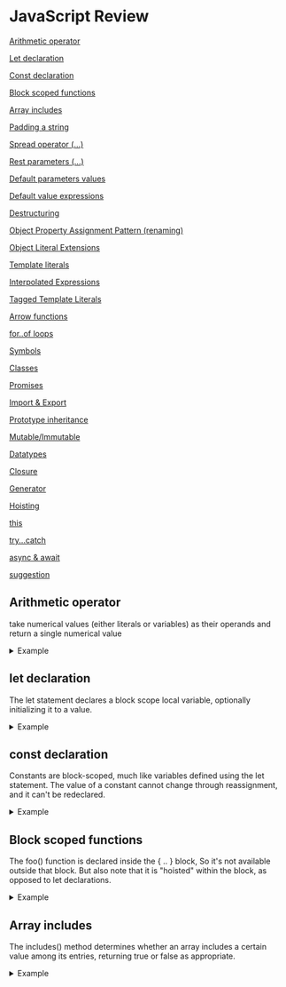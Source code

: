 # JavaScript Review

[Arithmetic operator](#Arithmetic-operator)

[Let declaration](#let-declaration)

[Const declaration](#const-declaration)

[Block scoped functions](#Block-scoped-functions)

[Array includes](#Array-includes)

[Padding a string](#Padding-a-string)

[Spread operator (...)](#Spread-operator)

[Rest parameters (...)](#Rest-parameters)

[Default parameters values](#Default-parameters-values)

[Default value expressions](#Default-value-expressions)

[Destructuring](#Destructuring)

[Object Property Assignment Pattern (renaming)](#Object-Property-Assignment-Pattern-(renaming))

[Object Literal Extensions](#Object-Literal-Extensions)

[Template literals](#Template-literals)

[Interpolated Expressions](#Interpolated-Expressions)

[Tagged Template Literals](#Tagged-Template-Literals)

[Arrow functions](#Arrow-functions)

[for..of loops](#for..of-loops)

[Symbols](#Symbols)

[Classes](#Classes)

[Promises](#Promises)

[Import & Export](#Import-&-Export)

[Prototype inheritance](#Prototype-inheritance)

[Mutable/Immutable](#Mutable/Immutable)

[Datatypes](#Datatypes)

[Closure](#Closure)

[Generator](#Generator)

[Hoisting](#Hoisting)

[this](#this)

[try...catch](#try...catch)

[async & await](#asyasync-&-awaitnc)

[suggestion](#suggestion)


## Arithmetic operator
take numerical values (either literals or variables) as their operands and return a single numerical value

<details>
  <summary>Example</summary>

  * Addition(+)
    The addition operator produces the sum of numeric operands or string concatenation.
    Operator: x + y

  * Subtraction(-)
    The subtraction operator subtracts the two operands, producing their difference.
    Operator: x - y

  * Division(/)
    The division operator produces the quotient of its operands where the left operand is the dividend and the right operand is the divisor.
    Operator: x / y

  * Multiplication(* )
    The multiplication operator produces the product of the operands.
    Operator: x * y

  * Remainder(%)
    The remainder operator returns the remainder left over when one operand is divided by a second operand. It always takes the sign of the dividend.
    Operator: var1 % var2

  * Exponentiation(** )
    The exponentiation operator returns the result of raising first operand to the power second operand.
    Exponentiation operator is right associative. a ** b ** c is equal to a ** (b ** c).
    Operator: var1 ** var2
    2 ** 3 // 8
    3 ** 2 // 9

  * Increment (++)
    The increment operator increments (adds one to) its operand and returns a value.
    Operator: x++ or ++x

  * Decrement (--)
    The decrement operator decrements (subtracts one from) its operand and returns a value.
    Operator: x-- or --x

</details>

## let declaration

The let statement declares a block scope local variable, optionally initializing it to a value.

<details>
  <summary>Example</summary>

```
{
  let x = 1;

  if (x === 1) {
    let x = 2;
    console.log(x);   // expected output: 2
  }
  console.log(x);   // expected output: 1
}
```

Reference: [let MDN](https://developer.mozilla.org/en-US/docs/Web/JavaScript/Reference/Statements/let)

</details>

## const declaration

Constants are block-scoped, much like variables defined using the let statement. The value of a constant cannot change through reassignment, and it can't be redeclared.

<details>
  <summary>Example</summary>

```
const number = 42;

try {
  number = 99;
} catch(err) {
  console.log(err);
  // expected output: TypeError: invalid assignment to const `number'
  // Note - error messages will vary depending on browser
}

console.log(number);    // expected output: 42
```

Reference: [const MDN](https://developer.mozilla.org/en-US/docs/Web/JavaScript/Reference/Statements/const)
</details>

## Block scoped functions

The foo() function is declared inside the { .. } block, So it's not available outside that block.
But also note that it is "hoisted" within the block, as opposed to let declarations.

<details>
  <summary>Example</summary>

```
{
	foo();   // works!

	function foo() {
		// ..
	}
}

foo();    // ReferenceError
```
</details>

## Array includes

The includes() method determines whether an array includes a certain value among its entries,
returning true or false as appropriate.

<details>
  <summary>Example</summary>
```
const array1 = [1, 2, 3, 4, 5 ];
console.log(array1.includes(2)); // expected output: true

const pets = ['cat', 'dog', 'bat'];
console.log(pets.includes('cat')); // expected output: true
console.log(pets.includes('spider'));// expected output: false

const text = "Array.prototype.includes()";
console.log(text.includes('proto')); // expected output: true
```

</details>

## Padding a string

The padStart() method pads the current string with another string (multiple times, if needed) until the resulting string reaches the given length. The padding is applied from the start (left) of the current string.

<details>
  <summary>Example</summary>
```
  const fullNumber = '2034399002125581';
  const last4Digits = fullNumber.slice(-4);
  const maskedNumber = last4Digits.padStart(fullNumber.length, '*');

  console.log(maskedNumber);
  // expected output: "************5581"
```

</details>

The padEnd() method pads the current string with a given string (repeated, if needed) so that the resulting string reaches a given length. The padding is applied from the end (right) of the current string.

<details>
  <summary>Example</summary>
```
const str1 = 'Breaded Mushrooms';

console.log(str1.padEnd(25, '.'));
// expected output: "Breaded Mushrooms........"
```

</details>

## Object entries

The Object.entries() method returns an array of a given object's own enumerable string-keyed property [key, value] pairs

<details>
  <summary>Example</summary>

```
// array like object
const obj = { 0: 'a', 1: 'b', 2: 'c' };
console.log(Object.entries(obj)); // [ ['0', 'a'], ['1', 'b'], ['2', 'c'] ]

// iterate through key-value gracefully
const obj = { a: 5, b: 7, c: 9 };
for (const [key, value] of Object.entries(obj)) {
  console.log(`${key} ${value}`); // "a 5", "b 7", "c 9"
}
```

</details>


## Spread operator

When ... is used in front of an array it acts to "spread" it out into its individual values.

<details>
  <summary>Example</summary>

```
{
  //Array to values
  const a = [1,2,3,4,5];
  const b = [ 0, ...a, 6 ];
  console.log(...a);    //expected output: 1 2 3 4 5
  console.log(b); // expected output: [0,1,2,3,4,5,6]

  //Values to array
  function foo(...z) {
	  console.log( z );   //expected output: [1,2,3,4,5]
  }

  foo( 1, 2, 3, 4, 5 );
}
```
</details>

## Rest parameters

The rest parameter syntax allows us to represent an indefinite number of arguments as an array.

<details>
  <summary>Example</summary>

```
//rest parameters
function foo(x, y, ...z) {
  console.log( x, y, z );
}
//The ...z argument "gather the rest of the values (if any) into an array called z."
foo( 1, 2, 3, 4, 5 );			// 1 2 [3,4,5]
```
</details>

## Default parameters values
<details>
  <summary>Example</summary>

```
//setting a default value for a function parameter
{
  function foo (n = 0, a = [0], o = {'value': '0'}) {
    console.log(n, a, o);
  }

  foo();    //expected output: 0 [0] {value:0}
  foo(1);   //expected output: 0 [0] {value:0}
  foo(1, [1,2]);    //expected output: 1 [1,2] {value:0}
}
```
</details>

## Default value expressions

Default values can be also a function call.

<details>
  <summary>Example</summary>

```
{
  //function used as parameters
  function missedData(){
    return 'there is no data to show';
  }

  //function with default values, b is equal to function
  function test (a=1, b = missedData() ) {
    console.log(a, b);
  }

  test();   //expected output: 1 "there is no data to show"
  test(10);   //expected output: 10 "there is no data to show"
  test(10, undefined);    //expected output: 10 "there is no data to show"
  test(10, null);   //expected output: 10 "there is no data to show"
  test(10, {'language': 'JavaScript'}); //expected output: 10 {language: JavaScript}
}
```
</details>

## Destructuring

ES6 introduces a new syntactic feature called destructuring

<details>
  <summary>Example</summary>

```
//Destructuring array
const array = [1,2,3];
{
  //before to ES6
  let a = array[0];
  let b = array[1];
  let c = array[2];
  console.log(a,b,c);   //expected output: 1,2,3
}
{
  //ES6
  let [a, b, c] = array;
  console.log(a,b,c);   //expected output: 1,2,3
}

//Destructuring object
const obj = {'languaje': 'JavaScript', 'version': 'ES6'};
{
  //before to ES6
  let languaje = obj.languaje;
  let version = obj.version;
  console.log(languaje, version);   //expected output: JavaScript ES6
}
{
  //ES6
  let {languaje, version} = obj;
  console.log(languaje, version);
}
```
</details>

## Object Property Assignment Pattern (renaming)
<details>
  <summary>Example</summary>

```
allows you to assign a property to a different variable name

const obj = {'x': 'JavaScript', 'y': 'ES6'};
{
  //source: target
  let {x: languaje, y: version} = obj;
  console.log(languaje, version);   //expected output JavaScript ES6
}
```
</details>

## Object Literal Extensions
Define a property that is the same name as a lexical identifier, you can shorten it from x: x to x

<details>
  <summary>Example</summary>

```
{
  const x = 1, y = 2, f1 = function () {return 'f1'}, f2 = function () {return 'f2'};

  //Properties
  let obj = {
    x,
    y
  };
  console.log(x, y);    //expected output 1 2

  //Methods
  let func = {
    f1,
    f2
  };
  console.log(func.f1());   //expected output f1
  console.log(func.f2());   //expected output f2
}
```
</details>

## Template literals

As you can see, we used the `..` around a series of characters, which are interpreted as a string literal, but any expressions of the form ${..} are parsed and evaluated inline immediately

<details>
  <summary>Example</summary>

```
//general scope
let name = "JavaScript";
//pre-ES6
{
  //blocked scope
  let greeting = "Hello world, this is " + name + "!";
  console.log(greeting);    //expected output: Hello world, this is JavaScript!
}
//ES6
{
  //blocked scope
  let greeting = `Hello world
this is ${name}!`;  //works as line-break
  console.log(greeting);    //expected output: Hello world,
                            //                 this is JavaScript!
}
```
</details>

## Interpolated Expressions

Any valid expression is allowed to appear inside ${..} in an interpolated string literal, including function calls

<details>
  <summary>Example</summary>

```
//global scope
{
  //blocked scope
  function upper(s) {
	  return s.toUpperCase();
  }

  let who = "reader";
  let language = 'JavaScript';

  let message = `${upper( `${who}s` )} welcome to ${upper( `${language}` )}!`;

  console.log( message );    //expected output: READERS welcome to JAVASCRIPT!
}
```
Warning: As a word of caution, be very careful about the readability of your code

</details>

## Tagged Template Literals
<details>
  <summary>Example</summary>

```
//global scope
{
  //blocked scope
  function foo(strings, ...values) {
    console.log( strings );   // is an array of all the plain strings
    console.log( values );    //array of the results of the already-evaluated interpolation expressions found in the string literal.
  }

  var language = "javaScript";

  foo`This is ${language} ES6`;   //expected output
                                // [ "Everything is ", " ES6"]
                                // [ "JavaScript" ]
}
```
</details>

## Arrow functions

The arrow function definition consists of a parameter list (of zero or more parameters, and surrounding ( .. ) if there's not exactly one parameter), followed by the => marker, followed by a function body.

<details>
  <summary>Example</summary>

```
//global scope
//PRE-ES6
{
  //blocked scope
 function foo(x,y) {
	return x + y;
 }
}

//ES6
{
  //blocked scope
 let foo = (x,y) => x + y;    // If there's only one expression, and you omit the surrounding { .. }, there's an implied return in front of the expression
}

//Arrow functions are always function expressions; there is no arrow function declaration. It also should be clear that they are anonymous function expressions

//Note: All the capabilities of normal function parameters are available to arrow functions, including default values, destructuring, rest parameters, and so on.


//it is easeier to add function as parameter
{
  let a = [1,2,3,4,5];
  a = a.map( v => v * 2 );
  console.log( a );   //expected output: [2,4,6,8,10]
}
```
</details>

## for..of loops

Let's compare for..of to for..in to illustrate the difference:
<details>
  <summary>Example</summary>

```
//global scope
{
  //block scope
  var a = ["a","b","c","d","e"];

  for (var idx in a) {
	  console.log( idx );    //expected output: 0 1 2 3 4
  }

  for (var val of a) {
    console.log( val );   //expected output: // "a" "b" "c" "d" "e"
  }

}
```

for..in loops over the keys/indexes in the a array, while for..of loops over the values in a.
</details>

## Symbols

 New primitive type has been added to JavaScript: the symbol.
 This is how to create a Symbol

 <details>
   <summary>Example</summary>

 ```
 //global scope
{
  //block scope
  let sym = Symbol( "symbol description" );
  console.log(typeof sym);		//expected output:  "symbol"

  //The description, if provided, is solely used for the stringification representation of the symbo
  console.log(sym.toString());    //expected output: Symbol(symbol description)
}
```
</details>

## Classes
<details>
  <summary>Example</summary>

```
Classes are in fact "special functions"

{
  class foo {   //lass Foo implies creating a (special) function of the name Foo
    constructor (a, b){   //identifies the signature of that Foo(..) function, as well as its body contents.
      this.x = a;
      this.y = b;
    }
    addition(){
      return this.x + this.y;
    }
  }

  let f = new foo(1,2);
  console.log(f.addition());    //expected output: 3
  console.log(f.x);   //expected output: 1
}
```
</details>

## Promises

Promises are not about replacing callbacks. Promises provide a trustable intermediary -- that is, between your calling code and the async code that will perform the task -- to manage callbacks.

A Promise can only have one of two possible resolution outcomes: fulfilled or rejected, with an optional single value
Promises can only be resolved (fulfillment or rejection) once.

<details>
  <summary>Example</summary>

To construct a promise instance, use the Promise(..) constructor:

* Constructor
```
// do something asynchronous which eventually calls either:
{
  let promise = new Promise( function pr(resolve,reject){
	//  resolve('success message'); // fulfilled
  //  or
  //  reject("failure reason"); // rejected
  } );
}
```

* How to use it

```
promise.then(function(result) {
  console.log(result); // "success message!"
}, function(err) {
  console.log(err); // failure reason"
});
```

The Promise(..) constructor takes a single function (pr(..)), which is called immediately and receives two control functions as arguments, usually named resolve(..) and reject(..). They are used as:

* If you call reject(..), the promise is rejected, and if any value is passed to reject(..), it is set as the reason for rejection.

* If you call resolve(..) with no value, or any non-promise value, the promise is fulfilled.

* If you call resolve(..) and pass another promise, this promise simply adopts the state -- whether immediate or eventual -- of the passed promise (either fulfillment or rejection)

</details>

## Import & Export

Import:
The static import statement is used to import bindings which are exported by another module.

<details>
  <summary>Example</summary>

* Syntax
import defaultExport from "module-name";

Export:
The export statement is used when creating JavaScript modules to export functions, objects, or primitive values from the module so they can be used by other programs with the import statement.

export { name1, name2, …, nameN };

</details>

## Prototype inheritance

JavaScript objects have a link to a prototype object
When trying to access a property of an object, the property will not only be sought on the object but on the prototype of the object, the prototype of the prototype, and so on until either a property with a matching name is found or the end of the prototype chain is reached.

<details>
  <summary>Example</summary>

```
//Prototype inheritance
{
  let parent = function (){
    this.property1 = 'property1';
    this.property2 = 'property2';
  }

  let child = new parent();
  console.log(child); // expected output: {property1: 'property1', property2: 'property2'}

  //Parent updated
  parent.prototype.property3 = 'property3'; // __proto__ = {property3: 'property3'}
  console.log(parent);

  //Property3 inherited to child
  console.log(child.property3);   //Expected output: property3
}
```
</details>

## Mutable/Immutable

Mutable is a type of variable that can be changed.
In JavaScript, only objects and arrays are mutable, not primitive values.

* Mutable
A mutable object is an object whose state can be modified after it is created.

* Immutable
Immutable are the objects whose state cannot be changed once the object is created.

## Datatypes

JavaScript is a loosely typed or a dynamic language. Variables in JavaScript are not directly associated with any particular value type, and any variable can be assigned (and re-assigned) values of all types:

<details>
  <summary>Example</summary>

The latest ECMAScript standard defines seven data types:

### Six data types that are primitives
*  Boolean:
    Boolean represents a logical entity and can have two values: true, and false.
    ```
    {
      let boolean = true;
      console.log(boolean);   //expected output: true
      console.log(typeof(boolean));   //expected output: boolean
    }
    ```
*  Null
    The Null type has exactly one value: null
    ```
    {
      let n = null;
      console.log(n);   //expected output: null
      console.log(typeof(n));   //expected output: object
    }
    ```
*  Undefined:
    A variable that has not been assigned a value has the value undefined
    ```
    {
      let u;
      console.log(n);   //expected output: undefined
      console.log(typeof(u));   //expected output: undefined
    }
    ```
*  Number:
    According to the ECMAScript standard, there is only one number type: the double-precision 64-bit binary format IEEE 754 value (numbers between -(253 -1) and 253 -1).
    ```
    {
      let number = 10;
      console.log(n);   //expected output: 10
      console.log(typeof(number));   //expected output: number
    }
    ```

*  String:
    JavaScript's String type is used to represent textual data. It is a set of "elements" of 16-bit unsigned integer values
    ```
    {
      let s = 'text';
      console.log(n);   //expected output: text
      console.log(typeof(s));   //expected output: string
    }
    ```
*  Symbol (new in ECMAScript 6):
    A Symbol is a unique and immutable primitive value and may be used as the key of an Object property

### and Object
    Objects can be seen as a collection of properties.
    ```
    {
      let o = {'null': null, 'number': 10, 'string':'text'};
      console.log(o);   //expected output: {'null': null, 'number': 10, 'string':'text'}
      console.log(typeof(o));   //expected output: object
    }
    ```
</details>

## Closure

A closure is the combination of a function and the lexical environment within which that function was declared.
JavaScript variables can belong to the local or global scope.
Global variables can be made local (private) with closures.

<details>
  <summary>Example</summary>

```
{
  //Global counter
  let counter = 0;

  // Function to increment counter
  function add() {
    counter += 1;
  }

  // Call to add 1
  add();
  // The counter should now be 1
}

```

The problem is any code on the page can change the counter, without calling add().

```
{
  //block scope
  let add = (function () {
    let counter = 0;
    return function () {
      counter += 1;
      return counter;
    }
  })();   //self-invoking function

  console.log(add());   //Expected output: 1
  console.log(add());   //Expected output: 2
  //counter is not defined
  console.log(counter);
}
```

Now counter is private, the scope belongs to add() function
Counter can't be used from outside of the add scope

</details>

## Generator
Functions in JavaScript, as we all know, “run until return/end”.  
Generator Functions on the other hand, “run until yield/return/end”.  
Generator Functions once called, returns the Generator Object,  
which holds the entire Generator Iterable that can be iterated using next() method or for…of loop.

<details>
  <summary>Example</summary>

```

//generator.next() returns a value yielded by the yield expression.

function* idMaker() {
    var index = 0;
    while(true)
        yield index++;
}

var idGenerator = idMaker(); // "Generator { }"

console.log(idGenerator.next().value); //expected output: 0
console.log(idGenerator.next().value); //expected output: 1
console.log(idGenerator.next().value); //expected output: 2

```

</details>

## Hoisting

A strict definition of hoisting suggests that variable and function declarations are physically moved to the top of your code, but this is not in fact what happens. Instead, the variable and function declarations are put into memory during the compile phase, but stay exactly where you typed them in your code.

One of the advantages of JavaScript putting function declarations into memory before it executes any code segment is that it allows you to use a function before you declare it in your code

<details>
  <summary>Example</summary>

```
{
  //the function is called before is the function is written
  console.log(print());   //Expected output: Hello world
  function print(){
    return `Hello world`;
  }
}
```

JavaScript only hoists declarations, not initializations. If a variable is declared and initialized after using it, the value will be undefined.
```
{
  //the function is called before is the function is written
  console.log(a);   //Expected output: a is not defined
  let a;
  a = 'variable declaration';
}
```

</details>

## this

The JavaScript context object in which the current code is executing.

In most cases, the value of this is determined by how a function is called.
ES5 introduced the bind() method to set the value of a function's this regardless of how it's called, and ES2015 introduced arrow functions which don't provide their own this binding.

<details>
  <summary>Example</summary>

```
{
  //block scope
  let prop = 0;

  let test = {
    prop: 42,
    func: function() {
      return this.prop;
    },
  };

  console.log(test.func());   // expected output: 42
}
```

</details>

## try...catch

The try...catch statement marks a block of statements to try, and specifies a response, should an exception be thrown.

<details>
  <summary>Example</summary>

```
{
  //block scope
  try {
    //this could brake the application flow
    let x = notDefined();   //this cause a... is not defined error
  }
  catch(error){
    //the application flow continue and throw the error message
    console.log(`error message: ${error}`);   //Expected output: error message: ReferenceError: notDefined is not defined
  }
  finally {
    //You can use the finally clause to make your script fail gracefully when an exception occurs; for example, to do general cleanup
    console.log(`this alway executes`);
  }
  console.log(`continuing`);    //expected output: continuing
}
```

</details>

## async & await

The async function declaration defines an asynchronous function.
An asynchronous function is a function which operates asynchronously via the event loop,  
using an implicit Promise to return its result.

return value:
A Promise which will be resolved with the value returned by the async function,  
or rejected with an uncaught exception thrown from within the async function.

An async function can contain an await expression that pauses the execution of the async function and waits for the passed Promise's resolution, and then resumes the async function's execution and returns the resolved value.

<details>
  <summary>Example</summary>

  ```
  //create promise
  function resolveAfter2Seconds() {
    return new Promise(resolve => {
      setTimeout(() => {
        resolve('resolved');
      }, 2000);
    });
  }

  //create async function
  async function asyncCall() {
    console.log('calling');
    return result = await resolveAfter2Seconds();
  }

  //handle asyncCall as a Promise
  asyncCall().then(result => console.log(`result: ${result}`));
  // expected output: 'resolved'

  ```

</details>

## suggestion

* Syntax validation

  Add jshint
  Validate JavaScript with JSHint. In realtime or on save. Supports JSX (React).
  add .jshintrc file at the root project with { "esversion": 6 }
  for more configuration options check
  [jshint](https://jshint.com/docs/options/)
